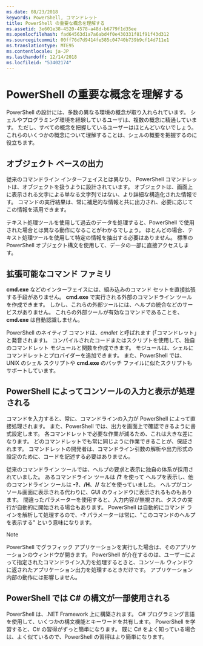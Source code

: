 ```yaml
---
ms.date: 08/23/2018
keywords: PowerShell, コマンドレット
title: PowerShell の重要な概念を理解する
ms.assetid: 3e601e38-4520-4578-a48d-b6779f1d35ee
ms.openlocfilehash: fad64563d1a7a6abd4f0e430331f81f91f43d312
ms.sourcegitcommit: 00ff76d7d9414fe585c04740b739b9cf14d711e1
ms.translationtype: MTE95
ms.contentlocale: ja-JP
ms.lasthandoff: 12/14/2018
ms.locfileid: "53402174"
---
```

# <a name="understanding-important-powershell-concepts"></a>PowerShell の重要な概念を理解する

PowerShell の設計には、多数の異なる環境の概念が取り入れられています。 シェルやプログラミング環境を経験しているユーザは、複数の概念に精通しています。 ただし、すべての概念を把握しているユーザーはほとんどいないでしょう。 これらのいくつかの概念について理解することは、シェルの概要を把握するのに役立ちます。

## <a name="output-is-object-based"></a>オブジェクト ベースの出力

従来のコマンドライン インターフェイスとは異なり、 PowerShell コマンドレットは、オブジェクトを扱うように設計されています。
オブジェクトは、画面上に表示される文字による単なる文字列ではない、より詳細な構造化された情報です。 コマンドの実行結果は、常に補足的な情報と共に出力され、必要に応じてこの情報を活用できます。

テキスト処理ツールを使用して過去のデータを処理すると、PowerShell で使用された場合とは異なる動作になることがわかるでしょう。 ほとんどの場合、テキスト処理ツールを使用して特定の情報を抽出する必要はありません。 標準の PowerShell オブジェクト構文を使用して、データの一部に直接アクセスします。

## <a name="the-command-family-is-extensible"></a>拡張可能なコマンド ファミリ

**cmd.exe** などのインターフェイスには、組み込みのコマンド セットを直接拡張する手段がありません。 **cmd.exe** で実行される外部のコマンドライン ツールを作成できます。 しかし、これらの外部ツールには、ヘルプの統合などのサービスがありません。 これらの外部ツールが有効なコマンドであることを、**cmd.exe** は自動認識しません。

PowerShell のネイティブ コマンドは、*cmdlet* と呼ばれます (「コマンドレット」と発音されます)。 コンパイルされたコードまたはスクリプトを使用して、独自のコマンドレット モジュールと関数を作成できます。 モジュールは、シェルにコマンドレットとプロバイダーを追加できます。 また、PowerShell では、UNIX のシェル スクリプトや **cmd.exe** のバッチ ファイルに似たスクリプトもサポートしています。

## <a name="powershell-handles-console-input-and-display"></a>PowerShell によってコンソールの入力と表示が処理される

コマンドを入力すると、常に、コマンドラインの入力が PowerShell によって直接処理されます。 また、PowerShell では、出力を画面上で確認できるように書式設定します。 各コマンドレットで必要な作業が減るため、これは大きな差になります。 どのコマンドレットでも常に同じように作業できることが、保証されます。 コマンドレットの開発者は、コマンドライン引数の解析や出力形式の設定のために、コードを記述する必要はありません。

従来のコマンドライン ツールでは、ヘルプの要求と表示に独自の体系が採用されていました。 あるコマンドライン ツールは **/?** を使って ヘルプを表示し、他のコマンドライン ツールは **-?**、**/H**、**//** などを使っていました。 ヘルプがコンソール画面に表示される代わりに、GUI のウィンドウに表示されるものもあります。 間違ったパラメーターを使用すると、入力内容が無視され、タスクの実行が自動的に開始される場合もあります。
PowerShell は自動的にコマンド ラインを解析して処理するので、**-?**  パラメーターは常に、"このコマンドのヘルプを表示する" という意味になります。

> [!NOTE]
> PowerShell でグラフィック アプリケーションを実行した場合は、そのアプリケーションのウィンドウが開きます。
> PowerShell が介在するのは、ユーザーによって指定されたコマンドライン入力を処理するときと、コンソール ウィンドウに返されたアプリケーション出力を処理するときだけです。 アプリケーション内部の動作には影響しません。

## <a name="powershell-uses-some-c-syntax"></a>PowerShell では C# の構文が一部使用される

PowerShell は、.NET Framework 上に構築されます。 C# プログラミング言語を使用して、いくつかの構文機能とキーワードを共有します。 PowerShell を学習すると、C# の習得がずっと簡単になります。 既に C# をよく知っている場合は、よく似ているので、PowerShell の習得はより簡単になります。
